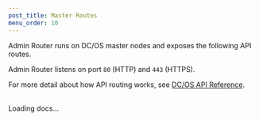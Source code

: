 ```yaml
---
post_title: Master Routes
menu_order: 10
---
```


Admin Router runs on DC/OS master nodes and exposes the following API routes.

Admin Router listens on port `80` (HTTP) and `443` (HTTPS).

For more detail about how API routing works, see [DC/OS API Reference](/docs/1.11/api/).

<br/>

<div id="html-include" class="html-include" data-api="/docs/1.11/api/nginx.master.html" data-init="NgindoxInit">
	<div class="info" id="api_info">
		<div class="info_title">Loading docs...</div>
	<div class="info_description markdown"></div>
</div>
